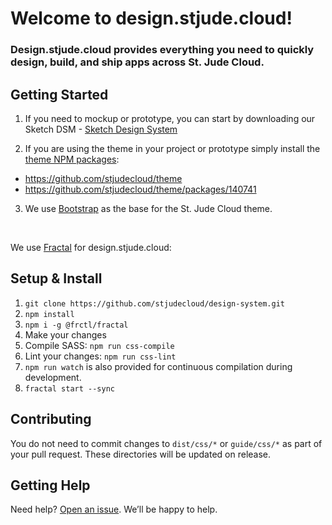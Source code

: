 # Welcome to design.stjude.cloud!

### Design.stjude.cloud provides everything you need to quickly design, build, and ship apps across St. Jude Cloud.

## Getting Started
1. If you need to mockup or prototype, you can start by downloading our Sketch DSM - <a href="https://www.sketch.com/s/5f06f430-fa20-4aaf-ad60-6898bbda3de3">Sketch Design System</a>

2. If you are using the theme in your project or prototype simply install the <a href="https://github.com/stjudecloud/theme" target="_blank">theme NPM packages</a>:

  * https://github.com/stjudecloud/theme
  * https://github.com/stjudecloud/theme/packages/140741

3. We use <a href="https://getbootstrap.com/" target="_blank">Bootstrap</a> as the base for the St. Jude Cloud theme.

<br />

We use <a href="https://fractal.build/" target="_blank">Fractal</a> for design.stjude.cloud:

## Setup & Install
1. ```git clone https://github.com/stjudecloud/design-system.git```
2. ```npm install```
3. ```npm i -g @frctl/fractal```
4. Make your changes
5. Compile SASS: ```npm run css-compile```
6. Lint your changes: ```npm run css-lint```
7. ```npm run watch``` is also provided for continuous compilation during development.
8. ```fractal start --sync```

## Contributing
You do not need to commit changes to ```dist/css/*``` or ```guide/css/*``` as part of your pull request. These directories will be updated on release.

## Getting Help
Need help? <a href="https://github.com/stjudecloud/design-system/issues/new" target="_blank">Open an issue</a>. We’ll be happy to help.